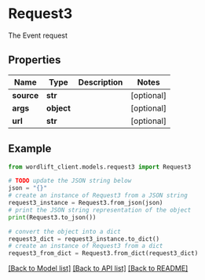 # Request3

The Event request

## Properties

Name | Type | Description | Notes
------------ | ------------- | ------------- | -------------
**source** | **str** |  | [optional] 
**args** | **object** |  | [optional] 
**url** | **str** |  | [optional] 

## Example

```python
from wordlift_client.models.request3 import Request3

# TODO update the JSON string below
json = "{}"
# create an instance of Request3 from a JSON string
request3_instance = Request3.from_json(json)
# print the JSON string representation of the object
print(Request3.to_json())

# convert the object into a dict
request3_dict = request3_instance.to_dict()
# create an instance of Request3 from a dict
request3_from_dict = Request3.from_dict(request3_dict)
```
[[Back to Model list]](../README.md#documentation-for-models) [[Back to API list]](../README.md#documentation-for-api-endpoints) [[Back to README]](../README.md)


